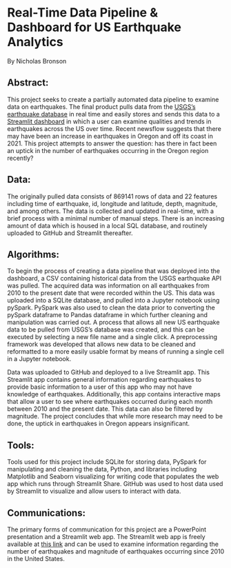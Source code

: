 # Real-Time Data Pipeline & Dashboard for US Earthquake Analytics  

By Nicholas Bronson

## Abstract:

This project seeks to create a partially automated data pipeline to examine data on earthquakes. The final product pulls data from the [USGS’s earthquake database](https://earthquake.usgs.gov/) in real time and easily stores and sends this data to a [Streamlit dashboard](https://share.streamlit.io/bronsonnh/streamlit_repo/main/nick-app.py) in which a user can examine qualities and trends in earthquakes across the US over time. Recent newsflow suggests that there may have been an increase in earthquakes in Oregon and off its coast in 2021. This project attempts to answer the question: has there in fact been an uptick in the number of earthquakes occurring in the Oregon region recently? 

## Data:

The originally pulled data consists of 869141 rows of data and 22 features including time of earthquake, id, longitude and latitude, depth, magnitude, and among others. The data is collected and updated in real-time, with a brief process with a minimal number of manual steps. There is an increasing amount of data which is housed in a local SQL database, and routinely uploaded to GitHub and Streamlit thereafter. 

## Algorithms:

To begin the process of creating a data pipeline that was deployed into the dashboard, a CSV containing historical data from the USGS earthquake API was pulled. The acquired data was information on all earthquakes from 2010 to the present date that were recorded within the US. This data was uploaded into a SQLite database, and pulled into a Jupyter notebook using pySpark. PySpark was also used to clean the data prior to converting the pySpark dataframe to Pandas dataframe in which further cleaning and manipulation was carried out. A process that allows all new US earthquake data to be pulled from USGS’s database was created, and this can be executed by selecting a new file name and a single click. A preprocessing framework was developed that allows new data to be cleaned and reformatted to a more easily usable format by means of running a single cell in a Jupyter notebook. 

Data was uploaded to GitHub and deployed to a live Streamlit app. This Streamlit app contains general information regarding earthquakes to provide basic information to a user of this app who may not have knowledge of earthquakes. Additionally, this app contains interactive maps that allow a user to see where earthquakes occurred during each month between 2010 and the present date. This data can also be filtered by magnitude. The project concludes that while more research may need to be done, the uptick in earthquakes in Oregon appears insignificant. 

## Tools:

Tools used for this project include SQLite for storing data, PySpark for manipulating and cleaning the data, Python, and libraries including Matplotlib and Seaborn visualizing for writing code that populates the web app which runs through Streamlit Share. GitHub was used to host data used by Streamlit to visualize and allow users to interact with data. 

## Communications:

The primary forms of communication for this project are a PowerPoint presentation and a Streamlit web app. The Streamlit web app is freely available at [this link](https://share.streamlit.io/bronsonnh/streamlit_repo/main/nick-app.py) and can be used to examine information regarding the number of earthquakes and magnitude of earthquakes occurring since 2010 in the United States. 





